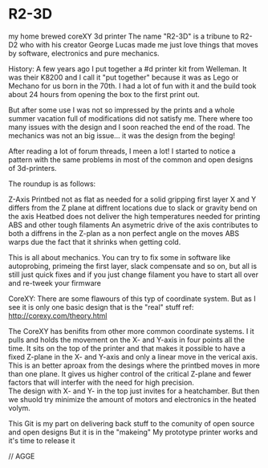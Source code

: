 # R2-3D
my home brewed coreXY 3d printer
The name "R2-3D" is a tribune to R2-D2 who with his creator George Lucas made me just love things that moves by software, 
electronics and pure mechanics.

History:
A few years ago I put together a #d printer kit from Welleman. 
It was their K8200 and I call it "put together" because it was as Lego or Mechano for us born in the 70th.
I had a lot of fun with it and the build took about 24 hours from opening the box to the first print out.

But after some use I was not so impressed by the prints and a whole summer vacation full of modifications
did not satisfy me. There where too many issues with the design and I soon reached the end of the road.
The mechanics was not an big issue... it was the design from the beging!

After reading a lot of forum threads, I meen a lot! I started to notice a pattern with the same problems in
most of the common and open designs of 3d-printers.

The roundup is as follows:

Z-Axis 
Printbed not as flat as needed for a solid gripping first layer
X and Y differs from the Z plane at diffrent locations due to slack or gravity bend on the axis
Heatbed does not deliver the high temperatures needed for printing ABS and other tough filaments
An asymetric drive of the axis contributes to both a diffrens in the Z-plan as a non perfect angle on the moves
ABS warps due the fact that it shrinks when getting cold. 

This is all about mechanics. 
You can try to fix some in software like autoprobing, primeing the first layer, slack compensate 
and so on, but all is still just quick fixes and if you just change filament you have to start all over and 
re-tweek your firmware

CoreXY:
There are some flawours of this typ of coordinate system. But as I see it is only one basic design that is the "real" stuff
ref: http://corexy.com/theory.html

The CoreXY has benifits from other more common coordinate systems. I it pulls and holds the movement on the X- and Y-axis in 
four points all the time. It sits on the top of the printer and that makes it possible to have a fixed Z-plane in the X- and 
Y-axis and only a linear move in the verical axis. This is an better aproax from the desings where the printbed moves in more 
than one plane. It gives us higher control of the critical Z-plane and fewer factors that will interfer with the need for high 
precision.  
The design with X- and Y- in the top just invites for a heatchamber. But then we shuold try minimize the amount of motors and 
electronics in the heated volym. 

This Git is my part on delivering back stuff to the comunity of open source and open designs 
But it is in the "makeing" My prototype printer works and it's time to release it

// AGGE
